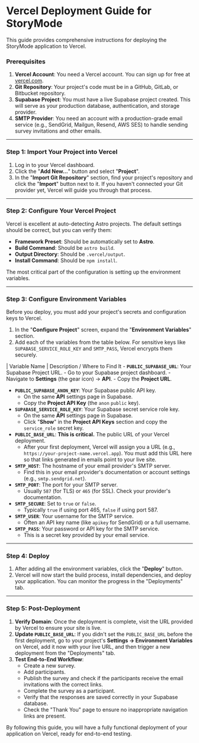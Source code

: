 # Vercel Deployment Guide for StoryMode

This guide provides comprehensive instructions for deploying the StoryMode application to Vercel.

### **Prerequisites**

1.  **Vercel Account**: You need a Vercel account. You can sign up for free at [vercel.com](https://vercel.com).
2.  **Git Repository**: Your project's code must be in a GitHub, GitLab, or Bitbucket repository.
3.  **Supabase Project**: You must have a live Supabase project created. This will serve as your production database, authentication, and storage provider.
4.  **SMTP Provider**: You need an account with a production-grade email service (e.g., SendGrid, Mailgun, Resend, AWS SES) to handle sending survey invitations and other emails.

---

### **Step 1: Import Your Project into Vercel**

1.  Log in to your Vercel dashboard.
2.  Click the "**Add New...**" button and select "**Project**".
3.  In the "**Import Git Repository**" section, find your project's repository and click the "**Import**" button next to it. If you haven't connected your Git provider yet, Vercel will guide you through that process.

---

### **Step 2: Configure Your Vercel Project**

Vercel is excellent at auto-detecting Astro projects. The default settings should be correct, but you can verify them:

*   **Framework Preset**: Should be automatically set to **Astro**.
*   **Build Command**: Should be `astro build`.
*   **Output Directory**: Should be `.vercel/output`.
*   **Install Command**: Should be `npm install`.

The most critical part of the configuration is setting up the environment variables.

---

### **Step 3: Configure Environment Variables**

Before you deploy, you must add your project's secrets and configuration keys to Vercel.

1.  In the "**Configure Project**" screen, expand the "**Environment Variables**" section.
2.  Add each of the variables from the table below. For sensitive keys like `SUPABASE_SERVICE_ROLE_KEY` and `SMTP_PASS`, Vercel encrypts them securely.

| Variable Name                 | Description / Where to Find It                                                                                                                                                                                 - **`PUBLIC_SUPABASE_URL`**: Your Supabase Project URL.
    - Go to your Supabase project dashboard.
    - Navigate to **Settings** (the gear icon) -> **API**.
    - Copy the **Project URL**.
- **`PUBLIC_SUPABASE_ANON_KEY`**: Your Supabase public API key.
    - On the same **API** settings page in Supabase.
    - Copy the **Project API Key** (the `anon` `public` key).
- **`SUPABASE_SERVICE_ROLE_KEY`**: Your Supabase secret service role key.
    - On the same **API** settings page in Supabase.
    - Click "**Show**" in the **Project API Keys** section and copy the `service_role` secret key.
- **`PUBLIC_BASE_URL`**: **This is critical.** The public URL of your Vercel deployment.
    - After your first deployment, Vercel will assign you a URL (e.g., `https://your-project-name.vercel.app`). You must add this URL here so that links generated in emails point to your live site.
- **`SMTP_HOST`**: The hostname of your email provider's SMTP server.
    - Find this in your email provider's documentation or account settings (e.g., `smtp.sendgrid.net`).
- **`SMTP_PORT`**: The port for your SMTP server.
    - Usually `587` (for TLS) or `465` (for SSL). Check your provider's documentation.
- **`SMTP_SECURE`**: Set to `true` or `false`.
    - Typically `true` if using port 465, `false` if using port 587.
- **`SMTP_USER`**: Your username for the SMTP service.
    - Often an API key name (like `apikey` for SendGrid) or a full username.
- **`SMTP_PASS`**: Your password or API key for the SMTP service.
    - This is a secret key provided by your email service.

---

### **Step 4: Deploy**

1.  After adding all the environment variables, click the "**Deploy**" button.
2.  Vercel will now start the build process, install dependencies, and deploy your application. You can monitor the progress in the "Deployments" tab.

---

### **Step 5: Post-Deployment**

1.  **Verify Domain**: Once the deployment is complete, visit the URL provided by Vercel to ensure your site is live.
2.  **Update `PUBLIC_BASE_URL`**: If you didn't set the `PUBLIC_BASE_URL` before the first deployment, go to your project's **Settings -> Environment Variables** on Vercel, add it now with your live URL, and then trigger a new deployment from the "Deployments" tab.
3.  **Test End-to-End Workflow**:
    *   Create a new survey.
    *   Add participants.
    *   Publish the survey and check if the participants receive the email invitations with the correct links.
    *   Complete the survey as a participant.
    *   Verify that the responses are saved correctly in your Supabase database.
    *   Check the "Thank You" page to ensure no inappropriate navigation links are present.

By following this guide, you will have a fully functional deployment of your application on Vercel, ready for end-to-end testing.